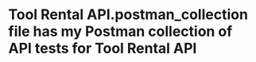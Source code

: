 # Tool Rental API.postman_collection file has my Postman collection of API tests for Tool Rental API
